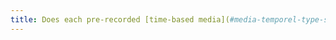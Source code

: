 ```yaml
---
title: Does each pre-recorded [time-based media](#media-temporel-type-son-video-et-synchronise) have, if necessary, a synchronised [audio description](#synchronised-audio-description-time-based-media) (excluding special cases)?
---
```

